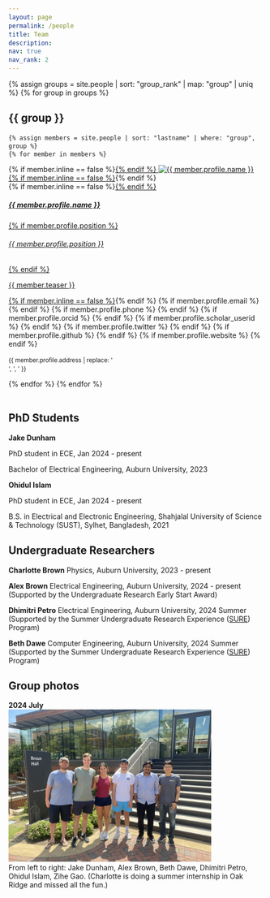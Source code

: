 ```yaml
---
layout: page
permalink: /people
title: Team
description: 
nav: true
nav_rank: 2
---
```

{% assign groups = site.people | sort: "group_rank" | map: "group" | uniq %}
{% for group in groups %}
## {{ group }}

    {% assign members = site.people | sort: "lastname" | where: "group", group %}
    {% for member in members %}
<p>
    <div class="card {% if member.inline == false %}hoverable{% endif %}">
        <div class="row no-gutters">
            <div class="col-sm-4 col-md-3">
            	{% if member.inline == false %}<a href="{{ member.url | relative_url }}">{% endif %}
                <img src="{{ '/assets/img/' | append: member.profile.image | relative_url }}" class="card-img img-fluid" alt="{{ member.profile.name }}" />
            	{% if member.inline == false %}</a>{% endif %}
            </div>
            <div class="team col-sm-8 col-md-9">
                <div class="card-body">
                    {% if member.inline == false %}<a href="{{ member.url | relative_url }}">{% endif %}
                    <h5 class="card-title">{{ member.profile.name }}</h5>
                    {% if member.profile.position %}<h6 class="card-subtitle mb-2 text-muted">{{ member.profile.position }}</h6>{% endif %}
                    <p class="card-text">
                        {{ member.teaser }}
                    </p>
                    {% if member.inline == false %}</a>{% endif %}
                    {% if member.profile.email %}
                        <a href="mailto:{{ member.profile.email }}" class="card-link"><i class="fas fa-envelope"></i></a>
                    {% endif %}
                    {% if member.profile.phone %}
                        <a href="tel:{{ member.profile.phone }}" class="card-link"><i class="fas fa-phone"></i></a>
                    {% endif %}
                    {% if member.profile.orcid %}
                        <a href="https://orcid.org/{{ site.orcid_id }}" title="ORCID"><i class="ai ai-orcid"></i></a>
                    {% endif %}
                    {% if member.profile.scholar_userid %}
                        <a href="https://scholar.google.com/citations?user={{ site.scholar_userid }}" title="Google Scholar"><i class="ai ai-google-scholar"></i></a>
                    {% endif %}
                    {% if member.profile.twitter %}
                        <a href="https://twitter.com/{{ member.profile.twitter }}" class="card-link" target="_blank"><i class="fab fa-twitter"></i></a>
                    {% endif %}
                    {% if member.profile.github %}
                        <a href="https://github.com/{{ member.profile.github }}" class="card-link" target="_blank"><i class="fab fa-github"></i></a>
                    {% endif %}
                    {% if member.profile.website %}
                        <a href="{{ member.profile.website }}" class="card-link" target="_blank"><i class="fas fa-globe"></i></a>
                    {% endif %}
                    <p class="card-text">
                        <small class="test-muted"><i class="fas fa-thumbtack"></i> {{ member.profile.address | replace: '<br />', ', ' }}</small>
                    </p>
                </div>
            </div>
        </div>
    </div>
</p>
    {% endfor %}
{% endfor %}
<br/><br/>

## PhD Students
**Jake Dunham** <a href="mailto:jbd0043@auburn.edu" class="card-link"><i class="fas fa-envelope"></i></a>

PhD student in ECE, Jan 2024 - present 

Bachelor of Electrical Engineering, Auburn University, 2023



**Ohidul Islam** <a href="mailto:ozi0003@auburn.edu" class="card-link"><i class="fas fa-envelope"></i></a>

PhD student in ECE, Jan 2024 - present  

B.S. in Electrical and Electronic Engineering, Shahjalal University of Science & Technology (SUST), Sylhet, Bangladesh, 2021



## Undergraduate Researchers

**Charlotte Brown**
Physics, Auburn University, 2023 - present
<a href="mailto:scb0118@auburn.edu" class="card-link"><i class="fas fa-envelope"></i></a>

**Alex Brown**
Electrical Engineering, Auburn University, 2024 - present <a href="mailto:kab0182@auburn.edu" class="card-link"><i class="fas fa-envelope"></i></a>  
(Supported by the Undergraduate Research Early Start Award) 

**Dhimitri Petro**
Electrical Engineering, Auburn University, 2024 Summer <a href="mailto:dcp0030@auburn.edu" class="card-link"><i class="fas fa-envelope"></i></a>  
(Supported by the Summer Undergraduate Research Experience ([SURE](https://eng.auburn.edu/news/2024/07/sure-program-provides-undergraduate-students-with-taste-of-graduate-school.html)) Program) 

**Beth Dawe**
Computer Engineering, Auburn University, 2024 Summer <a href="mailto:emd0063@auburn.edu" class="card-link"><i class="fas fa-envelope"></i></a>  
(Supported by the Summer Undergraduate Research Experience ([SURE](https://eng.auburn.edu/news/2024/07/sure-program-provides-undergraduate-students-with-taste-of-graduate-school.html)) Program) 

## Group photos

**2024 July**  
<img src="/assets/img/group_members/202407_group_photo.jpg" width="400">  
From left to right: Jake Dunham, Alex Brown, Beth Dawe, Dhimitri Petro, Ohidul Islam, Zihe Gao. (Charlotte is doing a summer internship in Oak Ridge and missed all the fun.)

